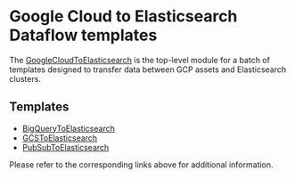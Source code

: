 # Google Cloud to Elasticsearch Dataflow templates

The [GoogleCloudToElasticsearch](/googlecloud-to-elasticsearch) 
is the top-level module for a batch of templates designed to transfer data 
between GCP assets and Elasticsearch clusters.

## Templates
* [BigQueryToElasticsearch](docs/BigQueryToElasticsearch/README.md)
* [GCSToElasticsearch](docs/GCSToElasticsearch/README.md)
* [PubSubToElasticsearch](docs/PubSubToElasticsearch/README.md)

Please refer to the corresponding links above for additional information.
